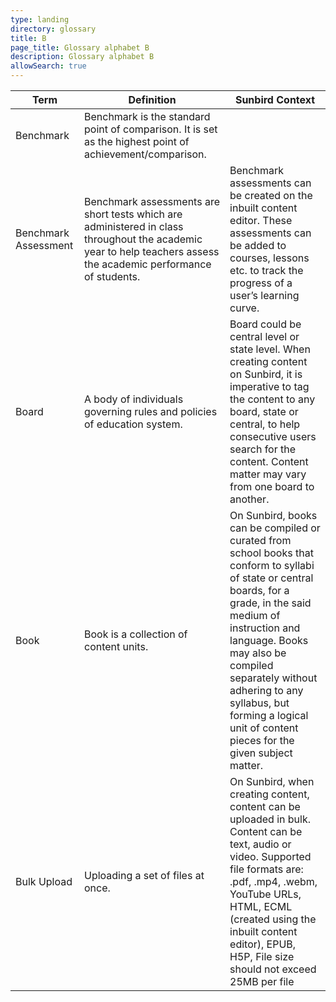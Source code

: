 ```yaml
---
type: landing
directory: glossary
title: B
page_title: Glossary alphabet B
description: Glossary alphabet B
allowSearch: true
---
```


Term | Definition |Sunbird Context
-----|------------|-----------------
Benchmark   | Benchmark is the standard point of comparison. It is set as the highest point of achievement/comparison.   |
Benchmark Assessment    |Benchmark assessments are short tests which are administered in class throughout the academic year to help teachers assess the academic performance of students.    |Benchmark assessments can be created on the inbuilt content editor. These assessments can be added to courses, lessons etc. to track the progress of a user’s learning curve.
Board   | A body of individuals governing rules and policies of education system. |Board could be central level or state level. When creating content on Sunbird, it is imperative to tag the content to any board, state or central, to help consecutive users search for the content. Content matter may vary from one board to another. 
Book    |Book is a collection of content units.  |On Sunbird, books can be compiled or curated from school books that conform to syllabi of state or central boards, for a grade, in the said medium of instruction and language. Books may also be compiled separately without adhering to any syllabus, but forming a logical unit of content pieces for the given subject matter.
Bulk Upload |Uploading a set of files at once.   |On Sunbird, when creating content, content can be uploaded in bulk. Content can be text, audio or video. Supported file formats are: .pdf, .mp4, .webm, YouTube URLs, HTML, ECML (created using the inbuilt content editor), EPUB, H5P, File size should not exceed 25MB per file
